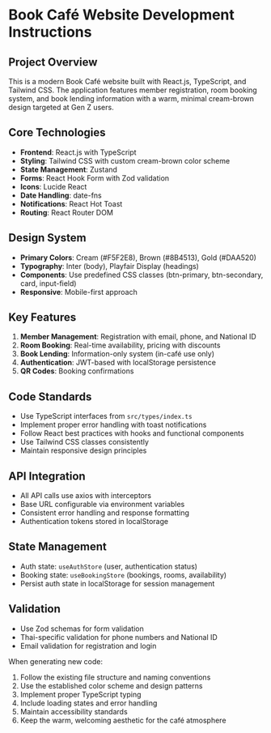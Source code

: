 <!-- Use this file to provide workspace-specific custom instructions to Copilot. For more details, visit https://code.visualstudio.com/docs/copilot/copilot-customization#_use-a-githubcopilotinstructionsmd-file -->

# Book Café Website Development Instructions

## Project Overview
This is a modern Book Café website built with React.js, TypeScript, and Tailwind CSS. The application features member registration, room booking system, and book lending information with a warm, minimal cream-brown design targeted at Gen Z users.

## Core Technologies
- **Frontend**: React.js with TypeScript
- **Styling**: Tailwind CSS with custom cream-brown color scheme
- **State Management**: Zustand
- **Forms**: React Hook Form with Zod validation
- **Icons**: Lucide React
- **Date Handling**: date-fns
- **Notifications**: React Hot Toast
- **Routing**: React Router DOM

## Design System
- **Primary Colors**: Cream (#F5F2E8), Brown (#8B4513), Gold (#DAA520)
- **Typography**: Inter (body), Playfair Display (headings)
- **Components**: Use predefined CSS classes (btn-primary, btn-secondary, card, input-field)
- **Responsive**: Mobile-first approach

## Key Features
1. **Member Management**: Registration with email, phone, and National ID
2. **Room Booking**: Real-time availability, pricing with discounts
3. **Book Lending**: Information-only system (in-café use only)
4. **Authentication**: JWT-based with localStorage persistence
5. **QR Codes**: Booking confirmations

## Code Standards
- Use TypeScript interfaces from `src/types/index.ts`
- Implement proper error handling with toast notifications
- Follow React best practices with hooks and functional components
- Use Tailwind CSS classes consistently
- Maintain responsive design principles

## API Integration
- All API calls use axios with interceptors
- Base URL configurable via environment variables
- Consistent error handling and response formatting
- Authentication tokens stored in localStorage

## State Management
- Auth state: `useAuthStore` (user, authentication status)
- Booking state: `useBookingStore` (bookings, rooms, availability)
- Persist auth state in localStorage for session management

## Validation
- Use Zod schemas for form validation
- Thai-specific validation for phone numbers and National ID
- Email validation for registration and login

When generating new code:
1. Follow the existing file structure and naming conventions
2. Use the established color scheme and design patterns
3. Implement proper TypeScript typing
4. Include loading states and error handling
5. Maintain accessibility standards
6. Keep the warm, welcoming aesthetic for the café atmosphere
